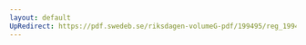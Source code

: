 ```yaml
---
layout: default
UpRedirect: https://pdf.swedeb.se/riksdagen-volumeG-pdf/199495/reg_199495/reg_199495_0442.pdf
---
```

